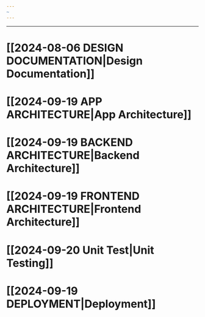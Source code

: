 ```yaml
---
~
---
```

---
# **[[2024-08-06 DESIGN DOCUMENTATION|Design Documentation]]**

# **[[2024-09-19 APP ARCHITECTURE|App Architecture]]**

# **[[2024-09-19 BACKEND ARCHITECTURE|Backend Architecture]]**

# **[[2024-09-19 FRONTEND ARCHITECTURE|Frontend Architecture]]**

# **[[2024-09-20 Unit Test|Unit Testing]]**

# **[[2024-09-19 DEPLOYMENT|Deployment]]**



